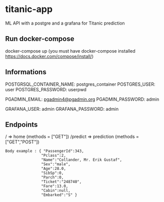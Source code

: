 # titanic-app

ML API with a postgre and a grafana for Titanic prediction

## Run docker-compose

docker-compose up (you must have docker-compose installed https://docs.docker.com/compose/install/)

## Informations

POSTGRSQL_CONTAINER_NAME: postgres_container
POSTGRES_USER: user
POSTGRES_PASSWORD: userpwd

PGADMIN_EMAIL: pgadmin4@pgadmin.org
PGADMIN_PASSWORD: admin

GRAFANA_USER: admin
GRAFANA_PASSWORD: admin

## Endpoints
 / => home (methods = ["GET"]) 
 /predict => prediction (methods = ["GET","POST"])
 
    Body example : { "PassengerId":343,
                    "Pclass":2,
                    "Name":"Collander, Mr. Erik Gustaf",
                    "Sex":"male",
                    "Age":28.0,
                    "SibSp":0,
                    "Parch":0,
                    "Ticket":"248740",
                    "Fare":13.0,
                    "Cabin":null,
                    "Embarked":"S" }
